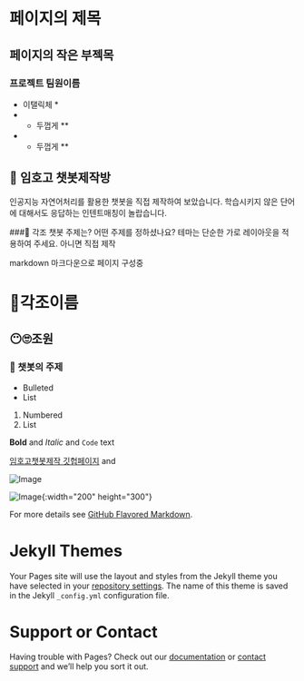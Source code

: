 # 페이지의 제목
## 페이지의 작은 부젝목
### 프로젝트 팀원이름

* 이탤릭체 *
* * 두껍게 **
* * 두껍게 **


## 🎀 임호고 챗봇제작방
인공지능 자연어처리를 활용한 챗봇을 직접 제작하여 보았습니다.
학습시키지 않은 단어에 대해서도 응답하는 인텐트매칭이 놀랍습니다.

###🎇 각조 챗봇 주제는?
어떤 주제를 정하셨나요?
테마는 단순한 가로 레이아웃을 적용하여 주세요. 아니면 직접 제작

markdown
마크다운으로 페이지 구성중

# 🍱각조이름
## 😶🙄조원
### 👀 챗봇의 주제

- Bulleted
- List

1. Numbered
2. List

**Bold** and _Italic_ and `Code` text

[임호고챗봇제작 깃헙페이지](https://yunsugyoung.github.io/talk/) and 

![Image](https://cdn.pixabay.com/photo/2017/06/10/07/21/chat-2389223__340.png)


![Image](https://user-images.githubusercontent.com/88048130/127434889-6b59eb1d-34d5-41f1-a7c4-98d99f0e0a0e.jpg){:width="200" height="300"}

For more details see [GitHub Flavored Markdown](https://guides.github.com/features/mastering-markdown/).

# Jekyll Themes


Your Pages site will use the layout and styles from the Jekyll theme you have selected in your [repository settings](https://github.com/yunsugyoung/talk/settings/pages). The name of this theme is saved in the Jekyll `_config.yml` configuration file.

# Support or Contact

Having trouble with Pages? Check out our [documentation](https://docs.github.com/categories/github-pages-basics/) or [contact support](https://support.github.com/contact) and we’ll help you sort it out.
